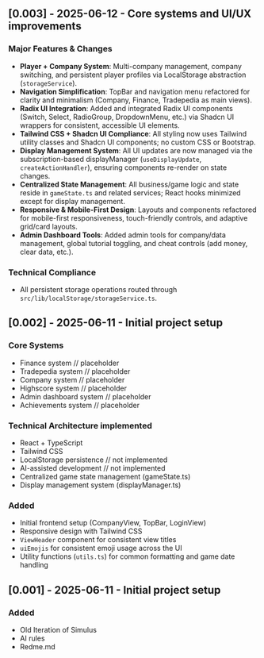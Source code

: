 ## [0.003]  - 2025-06-12 - Core systems and UI/UX improvements

### Major Features & Changes
- **Player + Company System**: Multi-company management, company switching, and persistent player profiles via LocalStorage abstraction (`storageService`).
- **Navigation Simplification**: TopBar and navigation menu refactored for clarity and minimalism (Company, Finance, Tradepedia as main views).
- **Radix UI Integration**: Added and integrated Radix UI components (Switch, Select, RadioGroup, DropdownMenu, etc.) via Shadcn UI wrappers for consistent, accessible UI elements.
- **Tailwind CSS + Shadcn UI Compliance**: All styling now uses Tailwind utility classes and Shadcn UI components; no custom CSS or Bootstrap.
- **Display Management System**: All UI updates are now managed via the subscription-based displayManager (`useDisplayUpdate`, `createActionHandler`), ensuring components re-render on state changes.
- **Centralized State Management**: All business/game logic and state reside in `gameState.ts` and related services; React hooks minimized except for display management.
- **Responsive & Mobile-First Design**: Layouts and components refactored for mobile-first responsiveness, touch-friendly controls, and adaptive grid/card layouts.
- **Admin Dashboard Tools**: Added admin tools for company/data management, global tutorial toggling, and cheat controls (add money, clear data, etc.).

### Technical Compliance
- All persistent storage operations routed through `src/lib/localStorage/storageService.ts`.



## [0.002]  - 2025-06-11 - Initial project setup

### Core Systems
- Finance system // placeholder
- Tradepedia system // placeholder
- Company system // placeholder
- Highscore system // placeholder
- Admin dashboard system // placeholder
- Achievements system // placeholder

### Technical Architecture implemented

- React + TypeScript
- Tailwind CSS
- LocalStorage persistence // not implemented
- AI-assisted development // not implemented
- Centralized game state management (gameState.ts)
- Display management system (displayManager.ts)

### Added
- Initial frontend setup (CompanyView, TopBar, LoginView)
- Responsive design with Tailwind CSS
- `ViewHeader` component for consistent view titles
- `uiEmojis` for consistent emoji usage across the UI
- Utility functions (`utils.ts`) for common formatting and game date handling


## [0.001]  - 2025-06-11 - Initial project setup

### Added
- Old Iteration of Simulus
- AI rules
- Redme.md
